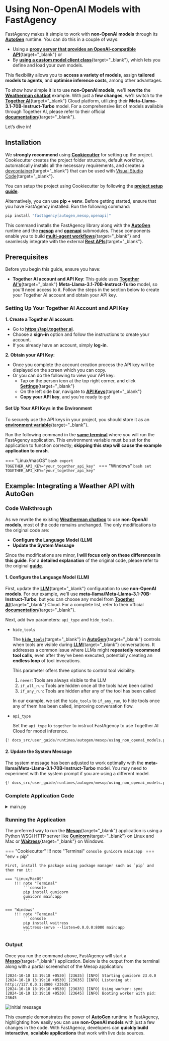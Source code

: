 # Using Non-OpenAI Models with FastAgency

FastAgency makes it simple to work with **non-OpenAI models** through its [**AutoGen**](../../../api/fastagency/runtimes/autogen/autogen/AutoGenWorkflows.md) runtime. You can do this in a couple of ways:

- Using a [**proxy server that provides an OpenAI-compatible API**](https://microsoft.github.io/autogen/0.2/docs/topics/non-openai-models/about-using-nonopenai-models/#openai-compatible-api-proxy-server){target="_blank"} or
- By [**using a custom model client class**](https://microsoft.github.io/autogen/0.2/docs/topics/non-openai-models/about-using-nonopenai-models/#custom-model-client-class){target="_blank"}, which lets you define and load your own models.

This flexibility allows you to **access a variety of models**, assign **tailored models to agents**, and **optimise inference costs**, among other advantages.

To show how simple it is to use **non-OpenAI models**, we'll **rewrite** the [**Weatherman chatbot**](./index.md#example-integrating-a-weather-api-with-autogen) example. With just a **few changes**, we'll switch to the [**Together AI**](https://www.together.ai){target="_blank"} Cloud platform, utilizing their **Meta-Llama-3.1-70B-Instruct-Turbo** model. For a comprehensive list of models available through Together AI, please refer to their official [**documentation**](https://docs.together.ai/docs/chat-models){target="_blank"}.

Let’s dive in!

## Installation

We **strongly recommend** using [**Cookiecutter**](../../../user-guide/cookiecutter/index.md) for setting up the project. Cookiecutter creates the project folder structure, default workflow, automatically installs all the necessary requirements, and creates a [devcontainer](https://code.visualstudio.com/docs/devcontainers/containers){target="_blank"} that can be used with [Visual Studio Code](https://code.visualstudio.com/){target="_blank"}.

You can setup the project using Cookiecutter by following the [**project setup guide**](../../../user-guide/cookiecutter/index.md).

Alternatively, you can use **pip + venv**. Before getting started, ensure that you have FastAgency installed. Run the following command:

```bash
pip install "fastagency[autogen,mesop,openapi]"
```

This command installs the FastAgency library along with the  [**AutoGen**](../../../api/fastagency/runtimes/autogen/autogen/AutoGenWorkflows.md) runtime and the [**mesop**](../../../api/fastagency/ui/mesop/MesopUI.md) and [**openapi**](../../../api/fastagency/api/openapi/OpenAPI.md) submodules. These components enable you to build  [**multi-agent workflows**](https://microsoft.github.io/autogen/0.2/docs/Use-Cases/agent_chat){target="_blank"} and seamlessly integrate with the external [**Rest APIs**](https://en.wikipedia.org/wiki/REST){target="_blank"}.

## Prerequisites

Before you begin this guide, ensure you have:

- **Together AI account and API Key**: This guide uses [**Together AI's**](https://www.together.ai){target="_blank"} **Meta-Llama-3.1-70B-Instruct-Turbo** model, so you'll need access to it. Follow the steps in the section below to create your Together AI account and obtain your API key.


### Setting Up Your Together AI Account and API Key

**1. Create a Together AI account:**

- Go to <b><a href="https://api.together.ai" target="_blank">https://api.together.ai</a></b>.
- Choose a **sign-in** option and follow the instructions to create your account.
- If you already have an account, simply **log-in**.

**2. Obtain your API Key:**

- Once you complete the account creation process the API key will be displayed on the screen which you can copy.
- Or you can do the following to view your API key:
    - Tap on the person icon at the top right corner, and click [**Settings**](https://api.together.ai/settings/profile){target="_blank"}
    - On the left side bar, navigate to [**API Keys**](https://api.together.ai/settings/api-keys){target="_blank"}
    - **Copy your API key**, and you're ready to go!

#### Set Up Your API Keys in the Environment

To securely use the API keys in your project, you should store it as an [**environment variable**](https://en.wikipedia.org/wiki/Environment_variable){target="_blank"}.

Run the following command in the [**same terminal**](#running-the-application) where you will run the FastAgency application. This environment variable must be set for the application to function correctly; **skipping this step will cause the example application to crash**.

=== "Linux/macOS"
    ```bash
    export TOGETHER_API_KEY="your_together_api_key"
    ```
=== "Windows"
    ```bash
    set TOGETHER_API_KEY="your_together_api_key"
    ```

## Example: Integrating a Weather API with AutoGen

### Code Walkthrough

As we rewrite the existing [**Weatherman chatbox**](./index.md#example-integrating-a-weather-api-with-autogen) to use **non-OpenAI models**, most of the code remains unchanged. The only modifications to the original code are:

- **Configure the Language Model (LLM)**
- **Update the System Message**

Since the modifications are minor, **I will focus only on these differences in this guide**. For a **detailed explanation** of the original code, please refer to the original [**guide**](./index.md#autogen-in-fastagency).

#### 1. Configure the Language Model (LLM)

First, update the [**LLM**](https://en.wikipedia.org/wiki/Large_language_model){target="_blank"} configuration to use **non-OpenAI models**. For our example, we'll use **meta-llama/Meta-Llama-3.1-70B-Instruct-Turbo**, but you can choose any model from [**Together AI**](https://www.together.ai){target="_blank"} Cloud. For a complete list, refer to their official [**documentation**](https://docs.together.ai/docs/chat-models){target="_blank"}.


Next, add two parameters: `api_type` and `hide_tools`.

- `hide_tools`

    The [**`hide_tools`**](https://microsoft.github.io/autogen/0.2/docs/topics/non-openai-models/local-ollama#reducing-repetitive-tool-calls){target="_blank"} in [**AutoGen**](https://microsoft.github.io/autogen/){target="_blank"} controls when tools are visible during [**LLM**](https://en.wikipedia.org/wiki/Large_language_model){target="_blank"} conversations. It addresses a common issue where LLMs might **repeatedly recommend tool calls**, even after they've been executed, potentially creating an **endless loop** of tool invocations.

    This parameter offers three options to control tool visibility:

    1. `never`: Tools are always visible to the LLM
    2. `if_all_run`: Tools are hidden once all the tools have been called
    3. `if_any_run`: Tools are hidden after any of the tool has been called

    In our example,  we set the `hide_tools` to `if_any_run`, to hide tools once any of them has been called, improving conversation flow.

- `api_type`

    Set the `api_type` to `together` to instruct FastAgency to use Together AI Cloud for model inference.

```python
{! docs_src/user_guide/runtimes/autogen/mesop/using_non_openai_models.py [ln:12-22] !}
```

#### 2. Update the System Message

The system message has been adjusted to work optimally with the **meta-llama/Meta-Llama-3.1-70B-Instruct-Turbo** model. You may need to experiment with the system prompt if you are using a different model.

```python
{! docs_src/user_guide/runtimes/autogen/mesop/using_non_openai_models.py [ln:27-32] !}
```

### Complete Application Code

<details>
<summary>main.py</summary>
```python
{! docs_src/user_guide/runtimes/autogen/mesop/using_non_openai_models.py !}
```
</details>

### Running the Application

The preferred way to run the [**Mesop**](https://google.github.io/mesop/){target="_blank"} application is using a Python WSGI HTTP server like [**Gunicorn**](https://gunicorn.org/){target="_blank"} on Linux and Mac or [**Waitress**](https://docs.pylonsproject.org/projects/waitress/en/stable/){target="_blank"} on Windows.

=== "Cookiecutter"
    !!! note "Terminal"
        ```console
        gunicorn main:app
        ```
=== "env + pip"

    First, install the package using package manager such as `pip` and then run it:

    === "Linux/MacOS"
        !!! note "Terminal"
            ```console
            pip install gunicorn
            gunicorn main:app
            ```

    === "Windows"
        !!! note "Terminal"
            ```console
            pip install waitress
            waitress-serve --listen=0.0.0.0:8000 main:app
            ```

### Output

Once you run the command above, FastAgency will start a [**Mesop**](https://google.github.io/mesop/){target="_blank"} application. Below is the output from the terminal along with a partial screenshot of the Mesop application:

```console
[2024-10-10 13:19:18 +0530] [23635] [INFO] Starting gunicorn 23.0.0
[2024-10-10 13:19:18 +0530] [23635] [INFO] Listening at: http://127.0.0.1:8000 (23635)
[2024-10-10 13:19:18 +0530] [23635] [INFO] Using worker: sync
[2024-10-10 13:19:18 +0530] [23645] [INFO] Booting worker with pid: 23645
```

![Initial message](./images/weather_chat.png)

This example demonstrates the power of [**AutoGen**](../../../api/fastagency/runtimes/autogen/autogen/AutoGenWorkflows.md) runtime in FastAgency, highlighting how easily you can use **non-OpenAI models** with just a few changes in the code. With FastAgency, developers can **quickly build interactive**, **scalable applications** that work with live data sources.
